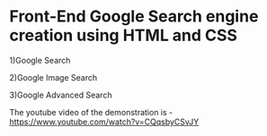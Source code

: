 # Front-End Google Search engine creation using HTML and CSS
 1)Google Search
 
 2)Google Image Search
 
 3)Google Advanced Search

The youtube video of the demonstration is -https://www.youtube.com/watch?v=CQqsbyCSvJY



